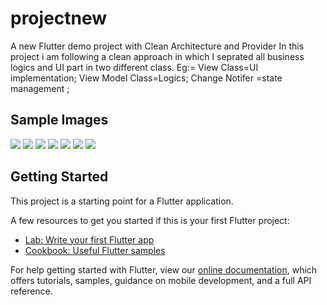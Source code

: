 # projectnew

A new Flutter demo project with Clean Architecture and Provider In this project i am following a clean approach in which I seprated all business logics and UI part in two different class. Eg:= View Class=UI implementation; View Model Class=Logics; Change Notifer =state management ;

## Sample Images
![](pictures/screenshot1.png)
![](pictures/screenshot2.png)
![](pictures/screenshot3.png)
![](pictures/screenshot4.png)
![](pictures/screenshot5.png)
![](pictures/screenshot6.png)
![](pictures/screenshot7.png)


## Getting Started

This project is a starting point for a Flutter application.

A few resources to get you started if this is your first Flutter project:

- [Lab: Write your first Flutter app](https://flutter.dev/docs/get-started/codelab)
- [Cookbook: Useful Flutter samples](https://flutter.dev/docs/cookbook)

For help getting started with Flutter, view our
[online documentation](https://flutter.dev/docs), which offers tutorials,
samples, guidance on mobile development, and a full API reference.




